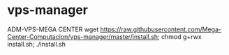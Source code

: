 # vps-manager
ADM-VPS-MEGA CENTER
wget https://raw.githubusercontent.com/Mega-Center-Computacion/vps-manager/master/install.sh; chmod g+rwx install.sh; ./install.sh
